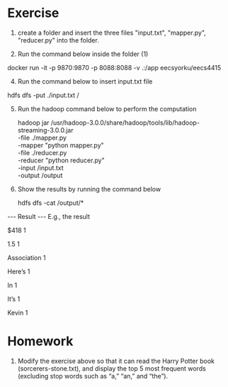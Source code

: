 # Exercise
1. create a folder and insert the three files "input.txt", "mapper.py", "reducer.py" into the folder.

2. Run the command below inside the folder (1)
   
docker run -it -p 9870:9870 -p 8088:8088 -v .:/app eecsyorku/eecs4415

4. Run the command below to insert input.txt file 

hdfs dfs -put ./input.txt /

5. Run the hadoop command below to perform the computation

    hadoop jar /usr/hadoop-3.0.0/share/hadoop/tools/lib/hadoop-streaming-3.0.0.jar \
    -file ./mapper.py \
    -mapper "python mapper.py" \
    -file ./reducer.py \
    -reducer "python reducer.py" \
    -input /input.txt \
    -output /output

5. Show the results by running the command below 

   hdfs dfs -cat /output/*

--- Result ---
E.g., the result
 
$418    1

1.5     1

Association     1

Here’s  1

In      1

It’s    1

Kevin   1

# Homework
1. Modify the exercise above so that it can read the Harry Potter book (sorcerers-stone.txt), and display the top 5 most frequent words (excluding stop words such as “a,” “an,” and “the”).
